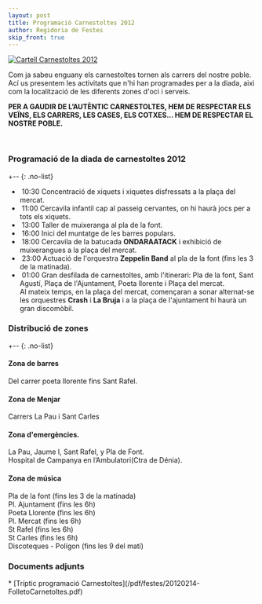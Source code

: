 ```yaml
---
layout: post
title: Programació Carnestoltes 2012
author: Regidoria de Festes
skip_front: true
---
```

<a href="http://www.pego.org/images/news/01092012_carnestoltes_cartell_2012_big.jpg" title="Cartell Carnestoltes 2012" class="inline-image" target="_blank">
    <img src="http://www.pego.org/images/news/01092012_carnestoltes_cartell_2012_small.jpg" alt="Cartell Carnestoltes 2012" />
</a>

Com ja sabeu enguany els carnestoltes tornen als carrers del nostre poble. Ací us presentem les activitats que n'hi han programades per a la diada, aixi com la localització de les diferents zones d'oci i serveis.

**PER A GAUDIR DE L’AUTÈNTIC CARNESTOLTES, HEM DE RESPECTAR ELS VEÏNS, ELS CARRERS, LES CASES, ELS COTXES…
HEM DE RESPECTAR EL NOSTRE POBLE.**
<div class="clear">
&nbsp;
</div>

### Programació de la diada de carnestoltes 2012
+-- {: .no-list}
* &nbsp;<time datetime="2012-02-18T10:30">10:30</time> Concentració de xiquets i xiquetes disfressats a la plaça del mercat.
* &nbsp;<time datetime="2012-02-18T11:00">11:00</time> Cercavila infantil cap al passeig cervantes, on hi haurà jocs per a tots els xiquets.
* &nbsp;<time datetime="2012-02-18T13:00">13:00</time> Taller de muixeranga al pla de la font.
* &nbsp;<time datetime="2012-02-18T16:00">16:00</time> Inici del muntatge de les barres populars.
* &nbsp;<time datetime="2012-02-18T18:00">18:00</time> Cercavila de la batucada **ONDARAATACK** i exhibició de muixerangues a la plaça del mercat.
* &nbsp;<time datetime="2012-02-18T23:00">23:00</time> Actuació de l'orquestra **Zeppelin Band** al pla de la font (fins les 3 de la matinada).
* &nbsp;<time datetime="2012-02-19T01:00">01:00</time> Gran desfilada de carnestoltes, amb l'itinerari: Pla de la font, Sant Agustí, Plaça de l'Ajuntament, Poeta llorente i Plaça del mercat.<br /> Al mateix temps, en la plaça del mercat, començaran a sonar alternat-se les orquestres **Crash** i **La Bruja** i a la plaça de l'ajuntament hi haurà un gran discomòbil.
</div>

### Distribució de zones
+-- {: .no-list}
#### Zona de barres
Del carrer poeta llorente fins Sant Rafel.

#### Zona de Menjar
Carrers La Pau i Sant Carles

#### Zona d'emergències.
La Pau, Jaume I, Sant Rafel, y Pla de Font.<br>Hospital de Campanya en l’Ambulatori(Ctra de Dénia).

#### Zona de música
Pla de la font (fins les 3 de la matinada) <br />
Pl. Ajuntament (fins les 6h) <br />
Poeta Llorente (fins les 6h) <br />
Pl. Mercat (fins les 6h) <br />
St Rafel (fins les 6h) <br />
St Carles (fins les 6h) <br />
Discoteques - Polígon (fins les 9 del matí)
</div>

### Documents adjunts
<div class="impressos" markdown="1">
* [Tríptic programació Carnestoltes](/pdf/festes/20120214-FolletoCarnetoltes.pdf)
</div>